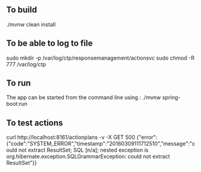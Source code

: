 ## To build
./mvnw clean install


## To be able to log to file
sudo mkdir -p /var/log/ctp/responsemanagement/actionsvc 
sudo chmod -R 777 /var/log/ctp


## To run
The app can be started from the command line using : ./mvnw spring-boot:run


## To test actions
curl http://localhost:8161/actionplans -v -X GET
500 {"error":{"code":"SYSTEM_ERROR","timestamp":"20160309111712510","message":"could not extract ResultSet; SQL [n/a];
nested exception is org.hibernate.exception.SQLGrammarException: could not extract ResultSet"}}



